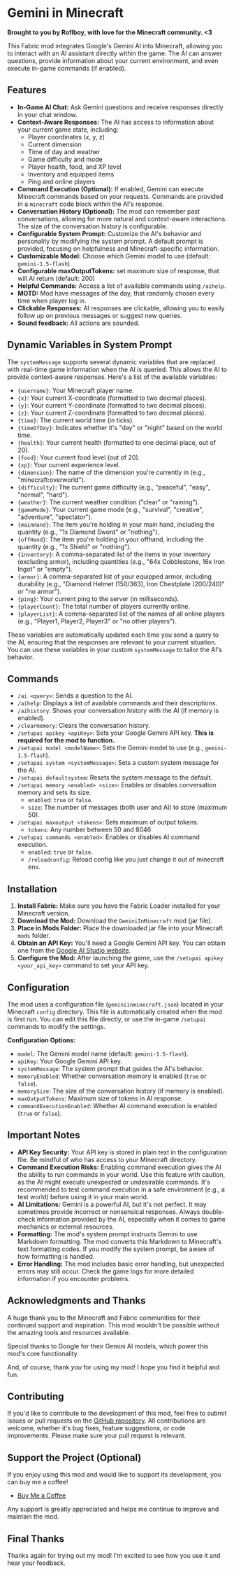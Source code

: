 # Gemini in Minecraft

**Brought to you by Roflboy, with love for the Minecraft community. <3**

This Fabric mod integrates Google's Gemini AI into Minecraft, allowing you to interact with an AI assistant directly within the game.  The AI can answer questions, provide information about your current environment, and even execute in-game commands (if enabled).

## Features

*   **In-Game AI Chat:** Ask Gemini questions and receive responses directly in your chat window.
*   **Context-Aware Responses:** The AI has access to information about your current game state, including:
    *   Player coordinates (x, y, z)
    *   Current dimension
    *   Time of day and weather
    *   Game difficulty and mode
    *   Player health, food, and XP level
    *   Inventory and equipped items
    *   Ping and online players
*   **Command Execution (Optional):**  If enabled, Gemini can execute Minecraft commands based on your requests.  Commands are provided in a `minecraft` code block within the AI's response.
*   **Conversation History (Optional):** The mod can remember past conversations, allowing for more natural and context-aware interactions.  The size of the conversation history is configurable.
*   **Configurable System Prompt:** Customize the AI's behavior and personality by modifying the system prompt.  A default prompt is provided, focusing on helpfulness and Minecraft-specific information.
*   **Customizable Model:** Choose which Gemini model to use (default: `gemini-1.5-flash`).
* **Configurable maxOutputTokens:** set maximum size of response, that will AI return (default: 200)
*   **Helpful Commands:**  Access a list of available commands using `/aihelp`.
*   **MOTD:** Mod have messages of the day, that randomly chosen every time when player log in.
*   **Clickable Responses:** AI responses are clickable, allowing you to easily follow up on previous messages or suggest new queries.
*	**Sound feedback:** All actions are sounded.

## Dynamic Variables in System Prompt

The `systemMessage` supports several dynamic variables that are replaced with real-time game information when the AI is queried. This allows the AI to provide context-aware responses. Here's a list of the available variables:

*   `{username}`: Your Minecraft player name.
*   `{x}`: Your current X-coordinate (formatted to two decimal places).
*   `{y}`: Your current Y-coordinate (formatted to two decimal places).
*   `{z}`: Your current Z-coordinate (formatted to two decimal places).
*   `{time}`: The current world time (in ticks).
*   `{timeOfDay}`:  Indicates whether it's "day" or "night" based on the world time.
*   `{health}`: Your current health (formatted to one decimal place, out of 20).
*   `{food}`: Your current food level (out of 20).
*   `{xp}`: Your current experience level.
*   `{dimension}`: The name of the dimension you're currently in (e.g., "minecraft:overworld").
*   `{difficulty}`: The current game difficulty (e.g., "peaceful", "easy", "normal", "hard").
*   `{weather}`: The current weather condition ("clear" or "raining").
*   `{gameMode}`: Your current game mode (e.g., "survival", "creative", "adventure", "spectator").
*   `{mainHand}`:  The item you're holding in your main hand, including the quantity (e.g., "1x Diamond Sword" or "nothing").
*   `{offHand}`: The item you're holding in your offhand, including the quantity (e.g., "1x Shield" or "nothing").
*   `{inventory}`: A comma-separated list of the items in your inventory (excluding armor), including quantities (e.g., "64x Cobblestone, 16x Iron Ingot" or "empty").
*   `{armor}`: A comma-separated list of your equipped armor, including durability (e.g., "Diamond Helmet (150/363), Iron Chestplate (200/240)" or "no armor").
*   `{ping}`: Your current ping to the server (in milliseconds).
*   `{playerCount}`: The total number of players currently online.
*   `{playerList}`: A comma-separated list of the names of all online players (e.g., "Player1, Player2, Player3" or "no other players").

These variables are automatically updated each time you send a query to the AI, ensuring that the responses are relevant to your current situation. You can use these variables in your custom `systemMessage` to tailor the AI's behavior.

## Commands

*   `/ai <query>`: Sends a question to the AI.
*   `/aihelp`: Displays a list of available commands and their descriptions.
*   `/aihistory`: Shows your conversation history with the AI (if memory is enabled).
*   `/clearmemory`: Clears the conversation history.
*   `/setupai apikey <apiKey>`: Sets your Google Gemini API key.  **This is required for the mod to function.**
*   `/setupai model <modelName>`:  Sets the Gemini model to use (e.g., `gemini-1.5-flash`).
*   `/setupai system <systemMessage>`: Sets a custom system message for the AI.
*   `/setupai defaultsystem`: Resets the system message to the default.
*   `/setupai memory <enabled> <size>`:  Enables or disables conversation memory and sets its size.
    *   `enabled`:  `true` or `false`.
    *   `size`:  The number of messages (both user and AI) to store (maximum 50).
*   `/setupai maxoutput <tokens>`: Sets maximum of output tokens.
    *   `tokens`: Any number between 50 and 8046
*   `/setupai commands <enabled>`:  Enables or disables AI command execution.
    *    `enabled`:  `true` or `false`.
    *   `/reloadconfig`: Reload config like you just change it out of minecraft env.

## Installation

1.  **Install Fabric:** Make sure you have the Fabric Loader installed for your Minecraft version.
2.  **Download the Mod:** Download the `GeminiInMinecraft` mod (jar file).
3.  **Place in Mods Folder:**  Place the downloaded jar file into your Minecraft `mods` folder.
4.  **Obtain an API Key:** You'll need a Google Gemini API key. You can obtain one from the [Google AI Studio website](https://ai.google.dev/).
5.  **Configure the Mod:**  After launching the game, use the `/setupai apikey <your_api_key>` command to set your API key.

## Configuration

The mod uses a configuration file (`geminiinminecraft.json`) located in your Minecraft `config` directory.  This file is automatically created when the mod is first run.  You can edit this file directly, or use the in-game `/setupai` commands to modify the settings.

**Configuration Options:**

*   `model`:  The Gemini model name (default: `gemini-1.5-flash`).
*   `apiKey`: Your Google Gemini API key.
*   `systemMessage`: The system prompt that guides the AI's behavior.
*   `memoryEnabled`:  Whether conversation memory is enabled (`true` or `false`).
*   `memorySize`:  The size of the conversation history (if memory is enabled).
*  `maxOutputTokens`:  Maximum size of tokens in AI response.
*   `commandExecutionEnabled`:  Whether AI command execution is enabled (`true` or `false`).

## Important Notes

*   **API Key Security:**  Your API key is stored in plain text in the configuration file.  Be mindful of who has access to your Minecraft directory.
*   **Command Execution Risks:**  Enabling command execution gives the AI the ability to run commands in your world.  Use this feature with caution, as the AI might execute unexpected or undesirable commands.  It's recommended to test command execution in a safe environment (e.g., a test world) before using it in your main world.
*   **AI Limitations:**  Gemini is a powerful AI, but it's not perfect.  It may sometimes provide incorrect or nonsensical responses.  Always double-check information provided by the AI, especially when it comes to game mechanics or external resources.
*   **Formatting:** The mod's system prompt instructs Gemini to use Markdown formatting.  The mod converts this Markdown to Minecraft's text formatting codes.  If you modify the system prompt, be aware of how formatting is handled.
*   **Error Handling:**  The mod includes basic error handling, but unexpected errors may still occur. Check the game logs for more detailed information if you encounter problems.

## Acknowledgments and Thanks

A huge thank you to the Minecraft and Fabric communities for their continued support and inspiration.  This mod wouldn't be possible without the amazing tools and resources available.

Special thanks to Google for their Gemini AI models, which power this mod's core functionality.

And, of course, thank *you* for using my mod! I hope you find it helpful and fun.

## Contributing

If you'd like to contribute to the development of this mod, feel free to submit issues or pull requests on the [GitHub repository](https://github.com/BehindThatTeam/GeminiInMinecraft).  All contributions are welcome, whether it's bug fixes, feature suggestions, or code improvements. Please make sure your pull request is relevant.

## Support the Project (Optional)

If you enjoy using this mod and would like to support its development, you can buy me a coffee!

*   [Buy Me a Coffee](https://buymeacoffee.com/roflboy2009)

Any support is greatly appreciated and helps me continue to improve and maintain the mod.

## Final Thanks

Thanks again for trying out my mod! I'm excited to see how you use it and hear your feedback.
